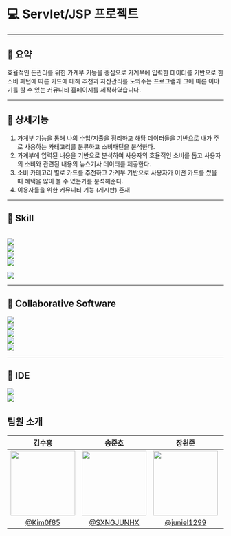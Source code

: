 # 💻 Servlet/JSP 프로젝트

---

## 📝 요약

효율적인 돈관리를 위한 가계부 기능을 중심으로 가계부에 입력한 데이터를 기반으로 한 소비 패턴에 따른 카드에 대해 추천과 자산관리를 도와주는 프로그램과 그에 따른 이야기를 할 수 있는 커뮤니티 홈페이지를 제작하였습니다.

---

## :pushpin: 상세기능

1. 가계부 기능을 통해 나의 수입/지출을 정리하고 해당 데이터들을 기반으로 내가 주로 사용하는 카테고리를 분류하고 소비패턴을 분석한다.
2. 가계부에 입력된 내용을 기반으로 분석하여 사용자의 효율적인 소비를 돕고 사용자의 소비와 관련된 내용의 뉴스기사 데이터를 제공한다.
3. 소비 카테고리 별로 카드를 추천하고 가계부 기반으로 사용자가 어떤 카드를 썼을 때 혜택을 많이 볼 수 있는가를 분석해준다.
4. 이용자들을 위한 커뮤니티 기능 (게시판) 존재

<hr/>
<div align="left">
<h2>  📕 Skill </h2> <br/>
<img src="https://img.shields.io/badge/Java-007396?style=flat&logo=Java&logoColor=white"/> <br/>
<img src="https://img.shields.io/badge/html5-E34F26?style=for-the-badge&logo=html5&logoColor=white"> <br/>
<img src="https://img.shields.io/badge/css3-1572B6?style=for-the-badge&logo=css3&logoColor=white"> <br/>
<img src="https://img.shields.io/badge/javascript-F7DF1E?style=for-the-badge&logo=javascript&logoColor=black"> <br/>

 <img src="https://img.shields.io/badge/oracle-F80000?style=for-the-badge&logo=oracle&logoColor=white"> <br/>

<hr/>

## 📂 Collaborative Software <br/>

<img src="https://img.shields.io/badge/github-181717?style=for-the-badge&logo=github&logoColor=white">   <br/> 
<img src="https://img.shields.io/badge/canva-00C4CC?style=for-the-badge&logo=canva&logoColor=white">   <br/> 
<img src="https://img.shields.io/badge/googledocs-4285F4?style=for-the-badge&logo=googledocs&logoColor=white">  <br/> 
<img src="https://img.shields.io/badge/discord-5865F2?style=for-the-badge&logo=discord&logoColor=white"> <br/>
<img src="https://img.shields.io/badge/notion-000000?style=for-the-badge&logo=notion&logoColor=white">   <br/> 

<hr/>

## :telescope: IDE <br/>

  <img src="https://img.shields.io/badge/visualstudiocode-007ACC?style=for-the-badge&logo=visualstudiocode&logoColor=white">   <br/> 
  <img src="https://img.shields.io/badge/eclipseide-2C2255?style=for-the-badge&logo=eclipseide&logoColor=white">   <br/> 

## 팀원 소개

| **김수홍**                                                                                     | **송준호**                                                                                     | **장원준**                                                                                    | **정유진**                                                                                    | **정혜정**                                                                                     | **지성근**                                                                                    |
|:-------------------------------------------------------------------------------------------:|:-------------------------------------------------------------------------------------------:|:------------------------------------------------------------------------------------------:|:------------------------------------------------------------------------------------------:|:-------------------------------------------------------------------------------------------:|:------------------------------------------------------------------------------------------:|
| <img src="https://avatars.githubusercontent.com/u/155717265?v=4" width="150" height="150"/> | <img src="https://avatars.githubusercontent.com/u/156043182?v=4" width="150" height="150"/> | <img src="https://avatars.githubusercontent.com/u/62318700?v=4" width="150" height="150"/> | <img src="https://avatars.githubusercontent.com/u/88925213?v=4" width="150" height="150"/> | <img src="https://avatars.githubusercontent.com/u/128907052?v=4" width="150" height="150"/> | <img src="https://avatars.githubusercontent.com/u/37370079?v=4" width="150" height="150"/> |
| [@Kim0f85](https://github.com/Kim0f85)                                                      | [@SXNGJUNHX](https://github.com/SXNGJUNHX)                                                  | [@juniel1299](https://github.com/juniel1299)                                               | [@zzzzzzin](https://github.com/zzzzzzin)                                                   | [@VVjD](https://github.com/VVjD)                                                            | [@sungken](https://github.com/sungken)                                                     |

